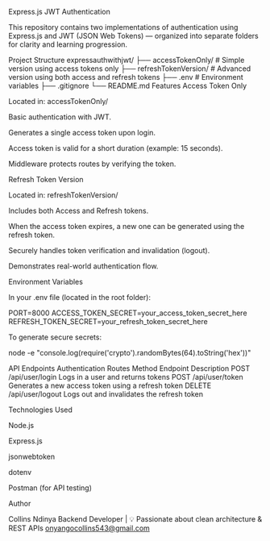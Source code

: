 Express.js JWT Authentication

This repository contains two implementations of authentication using Express.js and JWT (JSON Web Tokens) — organized into separate folders for clarity and learning progression.

Project Structure
expressauthwithjwt/
├── accessTokenOnly/          # Simple version using access tokens only
├── refreshTokenVersion/      # Advanced version using both access and refresh tokens
├── .env                      # Environment variables
├── .gitignore
└── README.md
Features
Access Token Only

Located in: accessTokenOnly/

Basic authentication with JWT.

Generates a single access token upon login.

Access token is valid for a short duration (example: 15 seconds).

Middleware protects routes by verifying the token.


Refresh Token Version

Located in: refreshTokenVersion/

Includes both Access and Refresh tokens.

When the access token expires, a new one can be generated using the refresh token.

Securely handles token verification and invalidation (logout).

Demonstrates real-world authentication flow.

Environment Variables

In your .env file (located in the root folder):

PORT=8000
ACCESS_TOKEN_SECRET=your_access_token_secret_here
REFRESH_TOKEN_SECRET=your_refresh_token_secret_here


To generate secure secrets:

node -e "console.log(require('crypto').randomBytes(64).toString('hex'))"

API Endpoints
Authentication Routes
Method	Endpoint	Description
POST	/api/user/login	Logs in a user and returns tokens
POST	/api/user/token	Generates a new access token using a refresh token
DELETE	/api/user/logout	Logs out and invalidates the refresh token


Technologies Used

Node.js

Express.js

jsonwebtoken

dotenv

Postman (for API testing)


Author

Collins Ndinya
Backend Developer | 💡 Passionate about clean architecture & REST APIs
onyangocollins543@gmail.com
